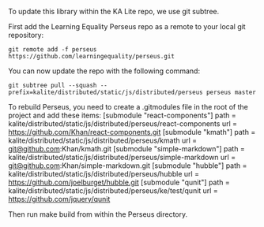 To update this library within the KA Lite repo, we use git subtree.

First add the Learning Equality Perseus repo as a remote to your local git repository:
```
git remote add -f perseus https://github.com/learningequality/perseus.git
```
You can now update the repo with the following command:
```
git subtree pull --squash --prefix=kalite/distributed/static/js/distributed/perseus perseus master
```

To rebuild Perseus, you need to create a .gitmodules file in the root of the project and add these items:
[submodule "react-components"]
    path = kalite/distributed/static/js/distributed/perseus/react-components
    url = https://github.com/Khan/react-components.git
[submodule "kmath"]
    path = kalite/distributed/static/js/distributed/perseus/kmath
    url = git@github.com:Khan/kmath.git
[submodule "simple-markdown"]
    path = kalite/distributed/static/js/distributed/perseus/simple-markdown
    url = git@github.com:Khan/simple-markdown.git
[submodule "hubble"]
    path = kalite/distributed/static/js/distributed/perseus/hubble
    url = https://github.com/joelburget/hubble.git
[submodule "qunit"]
    path = kalite/distributed/static/js/distributed/perseus/ke/test/qunit
    url = https://github.com/jquery/qunit

Then run make build from within the Perseus directory.